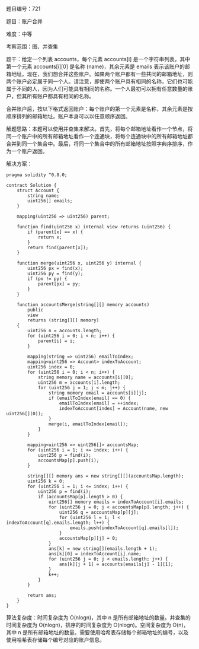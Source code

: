 题目编号：721

题目：账户合并

难度：中等

考察范围：图、并查集

题干：给定一个列表 accounts，每个元素 accounts[i] 是一个字符串列表，其中第一个元素 accounts[i][0] 是名称 (name)，其余元素是 emails 表示该账户的邮箱地址。现在，我们想合并这些账户。如果两个账户都有一些共同的邮箱地址，则两个账户必定属于同一个人。请注意，即使两个账户具有相同的名称，它们也可能属于不同的人，因为人们可能具有相同的名称。一个人最初可以拥有任意数量的账户，但其所有账户都具有相同的名称。

合并账户后，按以下格式返回账户：每个账户的第一个元素是名称，其余元素是按顺序排列的邮箱地址。账户本身可以以任意顺序返回。

解题思路：本题可以使用并查集来解决。首先，将每个邮箱地址看作一个节点，将同一个账户中的所有邮箱地址看作一个连通块，将每个连通块中的所有邮箱地址都合并到同一个集合中。最后，将同一个集合中的所有邮箱地址按照字典序排序，作为一个账户返回。

解决方案：

```solidity
pragma solidity ^0.8.0;

contract Solution {
    struct Account {
        string name;
        uint256[] emails;
    }

    mapping(uint256 => uint256) parent;

    function find(uint256 x) internal view returns (uint256) {
        if (parent[x] == x) {
            return x;
        }
        return find(parent[x]);
    }

    function merge(uint256 x, uint256 y) internal {
        uint256 px = find(x);
        uint256 py = find(y);
        if (px != py) {
            parent[px] = py;
        }
    }

    function accountsMerge(string[][] memory accounts)
        public
        view
        returns (string[][] memory)
    {
        uint256 n = accounts.length;
        for (uint256 i = 0; i < n; i++) {
            parent[i] = i;
        }

        mapping(string => uint256) emailToIndex;
        mapping<uint256 => Account> indexToAccount;
        uint256 index = 0;
        for (uint256 i = 0; i < n; i++) {
            string memory name = accounts[i][0];
            uint256 m = accounts[i].length;
            for (uint256 j = 1; j < m; j++) {
                string memory email = accounts[i][j];
                if (emailToIndex[email] == 0) {
                    emailToIndex[email] = ++index;
                    indexToAccount[index] = Account(name, new uint256[](0));
                }
                merge(i, emailToIndex[email]);
            }
        }

        mapping<uint256 => uint256[]> accountsMap;
        for (uint256 i = 1; i <= index; i++) {
            uint256 p = find(i);
            accountsMap[p].push(i);
        }

        string[][] memory ans = new string[][](accountsMap.length);
        uint256 k = 0;
        for (uint256 i = 1; i <= index; i++) {
            uint256 p = find(i);
            if (accountsMap[p].length > 0) {
                uint256[] memory emails = indexToAccount[i].emails;
                for (uint256 j = 0; j < accountsMap[p].length; j++) {
                    uint256 q = accountsMap[p][j];
                    for (uint256 l = 1; l < indexToAccount[q].emails.length; l++) {
                        emails.push(indexToAccount[q].emails[l]);
                    }
                    accountsMap[p][j] = 0;
                }
                ans[k] = new string[](emails.length + 1);
                ans[k][0] = indexToAccount[i].name;
                for (uint256 j = 0; j < emails.length; j++) {
                    ans[k][j + 1] = accounts[emails[j] - 1][1];
                }
                k++;
            }
        }

        return ans;
    }
}
```

算法复杂度：时间复杂度为 O(nlogn)，其中 n 是所有邮箱地址的数量。并查集的时间复杂度为 O(nlogn)，排序的时间复杂度为 O(nlogn)。空间复杂度为 O(n)，其中 n 是所有邮箱地址的数量。需要使用哈希表存储每个邮箱地址的编号，以及使用哈希表存储每个编号对应的账户信息。